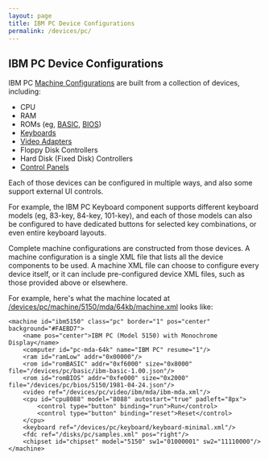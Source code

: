 ```yaml
---
layout: page
title: IBM PC Device Configurations
permalink: /devices/pc/
---
```


IBM PC Device Configurations
---

IBM PC [Machine Configurations](machine/) are built from a collection of devices, including:

* CPU
* RAM
* ROMs (eg, [BASIC](basic/), [BIOS](bios/))
* [Keyboards](keyboard/)
* [Video Adapters](video/)
* Floppy Disk Controllers
* Hard Disk (Fixed Disk) Controllers
* [Control Panels](panel/)

Each of those devices can be configured in multiple ways, and also some support external UI controls.

For example, the IBM PC Keyboard component supports different keyboard models (eg, 83-key, 84-key, 101-key),
and each of those models can also be configured to have dedicated buttons for selected key combinations,
or even entire keyboard layouts.

Complete machine configurations are constructed from those devices.  A machine configuration is a single XML file
that lists all the device components to be used.  A machine XML file can choose to configure every device itself,
or it can include pre-configured device XML files, such as those provided above or elsewhere.

For example, here's what the machine located at [/devices/pc/machine/5150/mda/64kb/machine.xml](/devices/pc/machine/5150/mda/64kb/machine.xml)
looks like:

	<machine id="ibm5150" class="pc" border="1" pos="center" background="#FAEBD7">
		<name pos="center">IBM PC (Model 5150) with Monochrome Display</name>
		<computer id="pc-mda-64k" name="IBM PC" resume="1"/>
		<ram id="ramLow" addr="0x00000"/>
		<rom id="romBASIC" addr="0xf6000" size="0x8000" file="/devices/pc/basic/ibm-basic-1.00.json"/>
		<rom id="romBIOS" addr="0xfe000" size="0x2000" file="/devices/pc/bios/5150/1981-04-24.json"/>
		<video ref="/devices/pc/video/ibm/mda/ibm-mda.xml"/>
		<cpu id="cpu8088" model="8088" autostart="true" padleft="8px">
			<control type="button" binding="run">Run</control>
			<control type="button" binding="reset">Reset</control>
		</cpu>
		<keyboard ref="/devices/pc/keyboard/keyboard-minimal.xml"/>
		<fdc ref="/disks/pc/samples.xml" pos="right"/>
		<chipset id="chipset" model="5150" sw1="01000001" sw2="11110000"/>
	</machine>
